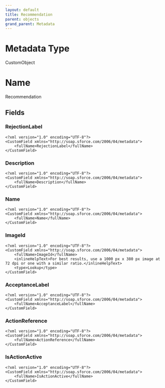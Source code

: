 ```yaml
---
layout: default
title: Recommendation
parent: objects
grand_parent: Metadata
---
```

# Metadata Type
CustomObject

# Name
Recommendation
## Fields
### RejectionLabel

```
<?xml version="1.0" encoding="UTF-8"?>
<CustomField xmlns="http://soap.sforce.com/2006/04/metadata">
    <fullName>RejectionLabel</fullName>
</CustomField>
```
### Description

```
<?xml version="1.0" encoding="UTF-8"?>
<CustomField xmlns="http://soap.sforce.com/2006/04/metadata">
    <fullName>Description</fullName>
</CustomField>
```
### Name

```
<?xml version="1.0" encoding="UTF-8"?>
<CustomField xmlns="http://soap.sforce.com/2006/04/metadata">
    <fullName>Name</fullName>
</CustomField>
```
### ImageId

```
<?xml version="1.0" encoding="UTF-8"?>
<CustomField xmlns="http://soap.sforce.com/2006/04/metadata">
    <fullName>ImageId</fullName>
    <inlineHelpText>For best results, use a 1000 px x 380 px image at 72 dpi or one with a similar ratio.</inlineHelpText>
    <type>Lookup</type>
</CustomField>
```
### AcceptanceLabel

```
<?xml version="1.0" encoding="UTF-8"?>
<CustomField xmlns="http://soap.sforce.com/2006/04/metadata">
    <fullName>AcceptanceLabel</fullName>
</CustomField>
```
### ActionReference

```
<?xml version="1.0" encoding="UTF-8"?>
<CustomField xmlns="http://soap.sforce.com/2006/04/metadata">
    <fullName>ActionReference</fullName>
</CustomField>
```
### IsActionActive

```
<?xml version="1.0" encoding="UTF-8"?>
<CustomField xmlns="http://soap.sforce.com/2006/04/metadata">
    <fullName>IsActionActive</fullName>
</CustomField>
```
